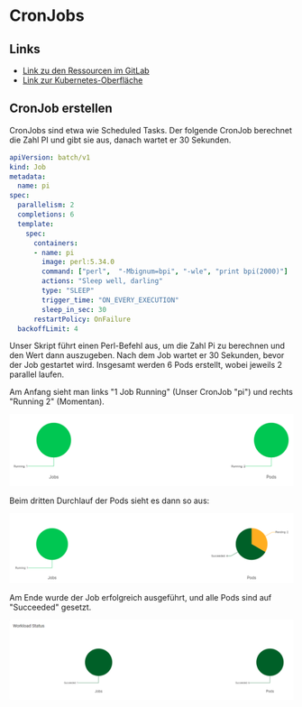 # CronJobs
## Links
- [Link zu den Ressourcen im GitLab](https://gitlab.com/ch-tbz-hf/Stud/v-cnt/-/tree/main/2_Unterrichtsressourcen/A)
- [Link zur Kubernetes-Oberfläche](https://10.5.38.10:8443/#/create?namespace=default)

## CronJob erstellen

CronJobs sind etwa wie Scheduled Tasks. Der folgende CronJob berechnet die Zahl PI und gibt sie aus, danach wartet er 30 Sekunden.


```yaml
apiVersion: batch/v1
kind: Job
metadata:
  name: pi
spec:
  parallelism: 2
  completions: 6
  template:
    spec:
      containers:
      - name: pi
        image: perl:5.34.0
        command: ["perl",  "-Mbignum=bpi", "-wle", "print bpi(2000)"]
        actions: "Sleep well, darling"
        type: "SLEEP"
        trigger_time: "ON_EVERY_EXECUTION"
        sleep_in_sec: 30
      restartPolicy: OnFailure
  backoffLimit: 4
```

Unser Skript führt einen Perl-Befehl aus, um die Zahl Pi zu berechnen und den Wert dann auszugeben. Nach dem Job wartet er 30 Sekunden, bevor der Job gestartet wird. Insgesamt werden 6 Pods erstellt, wobei jeweils 2 parallel laufen.

Am Anfang sieht man links "1 Job Running" (Unser CronJob "pi") und rechts "Running 2" (Momentan).

![Durchlauf 1](/Bilder/A_CronJobs_JobPods1.png)

Beim dritten Durchlauf der Pods sieht es dann so aus:

![Durchlauf 1](/Bilder/A_CronJobs_JobPodsDurchlauf2.png)

Am Ende wurde der Job erfolgreich ausgeführt, und alle Pods sind auf "Succeeded" gesetzt.

![Durchlauf 1](/Bilder/A_CronJobs_JobPodsDurchlauf3_Succeeded.png)
